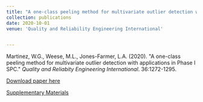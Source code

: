 ```yaml
---
title: "A one-class peeling method for multivariate outlier detection with applications in Phase I SPC"
collection: publications
date: 2020-10-01
venue: 'Quality and Reliability Engineering International'


---
```

Martinez, W.G., Weese, M.L., Jones-Farmer, L.A. (2020). &quot;A one-class peeling method for multivariate outlier detection with applications in Phase I SPC.&quot; <i>Quality and Reliabity Engineering International</i>. 36:1272-1295. 

[Download paper here](http://weeseml.github.io/files/martinez_at_al.pdf)

[Supplementary Materials](https://github.com/martinwg/OCP)
